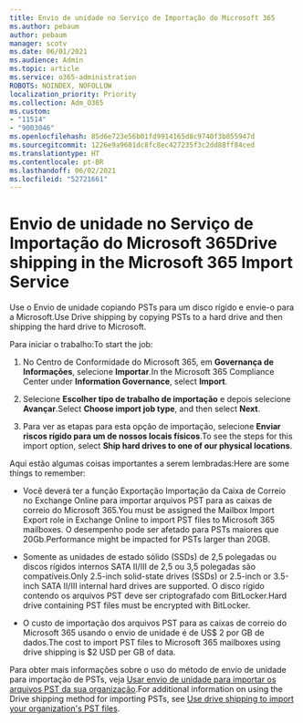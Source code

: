 ```yaml
---
title: Envio de unidade no Serviço de Importação do Microsoft 365
ms.author: pebaum
author: pebaum
manager: scotv
ms.date: 06/01/2021
ms.audience: Admin
ms.topic: article
ms.service: o365-administration
ROBOTS: NOINDEX, NOFOLLOW
localization_priority: Priority
ms.collection: Adm_O365
ms.custom:
- "11514"
- "9003046"
ms.openlocfilehash: 85d6e723e56b01fd9914165d8c9740f3b055947d
ms.sourcegitcommit: 1226e9a9601dc8fc8ec427235f3c2dd88ff84ced
ms.translationtype: HT
ms.contentlocale: pt-BR
ms.lasthandoff: 06/02/2021
ms.locfileid: "52721661"
---
```

# <a name="drive-shipping-in-the-microsoft-365-import-service"></a><span data-ttu-id="66143-102">Envio de unidade no Serviço de Importação do Microsoft 365</span><span class="sxs-lookup"><span data-stu-id="66143-102">Drive shipping in the Microsoft 365 Import Service</span></span>

<span data-ttu-id="66143-103">Use o Envio de unidade copiando PSTs para um disco rígido e envie-o para a Microsoft.</span><span class="sxs-lookup"><span data-stu-id="66143-103">Use Drive shipping by copying PSTs to a hard drive and then shipping the hard drive to Microsoft.</span></span>

<span data-ttu-id="66143-104">Para iniciar o trabalho:</span><span class="sxs-lookup"><span data-stu-id="66143-104">To start the job:</span></span>

1. <span data-ttu-id="66143-105">No Centro de Conformidade do Microsoft 365, em **Governança de Informações**, selecione **Importar**.</span><span class="sxs-lookup"><span data-stu-id="66143-105">In the Microsoft 365 Compliance Center under **Information Governance**, select **Import**.</span></span>

1. <span data-ttu-id="66143-106">Selecione **Escolher tipo de trabalho de importação** e depois selecione **Avançar**.</span><span class="sxs-lookup"><span data-stu-id="66143-106">Select **Choose import job type**, and then select **Next**.</span></span>

1. <span data-ttu-id="66143-107">Para ver as etapas para esta opção de importação, selecione **Enviar riscos rígido para um de nossos locais físicos**.</span><span class="sxs-lookup"><span data-stu-id="66143-107">To see the steps for this import option, select **Ship hard drives to one of our physical locations**.</span></span>

<span data-ttu-id="66143-108">Aqui estão algumas coisas importantes a serem lembradas:</span><span class="sxs-lookup"><span data-stu-id="66143-108">Here are some things to remember:</span></span>

- <span data-ttu-id="66143-109">Você deverá ter a função Exportação Importação da Caixa de Correio no Exchange Online para importar arquivos PST para as caixas de correio do Microsoft 365.</span><span class="sxs-lookup"><span data-stu-id="66143-109">You must be assigned the Mailbox Import Export role in Exchange Online to import PST files to Microsoft 365 mailboxes.</span></span>
<span data-ttu-id="66143-110">O desempenho pode ser afetado para PSTs maiores que 20Gb.</span><span class="sxs-lookup"><span data-stu-id="66143-110">Performance might be impacted for PSTs larger than 20GB.</span></span>

- <span data-ttu-id="66143-111">Somente as unidades de estado sólido (SSDs) de 2,5 polegadas ou discos rígidos internos SATA II/III de 2,5 ou 3,5 polegadas são compatíveis.</span><span class="sxs-lookup"><span data-stu-id="66143-111">Only 2.5-inch solid-state drives (SSDs) or 2.5-inch or 3.5-inch SATA II/III internal hard drives are supported.</span></span>
<span data-ttu-id="66143-112">O disco rígido contendo os arquivos PST deve ser criptografado com BitLocker.</span><span class="sxs-lookup"><span data-stu-id="66143-112">Hard drive containing PST files must be encrypted with BitLocker.</span></span>

- <span data-ttu-id="66143-113">O custo de importação dos arquivos PST para as caixas de correio do Microsoft 365 usando o envio de unidade é de US$ 2 por GB de dados.</span><span class="sxs-lookup"><span data-stu-id="66143-113">The cost to import PST files to Microsoft 365 mailboxes using drive shipping is $2 USD per GB of data.</span></span>

<span data-ttu-id="66143-114">Para obter mais informações sobre o uso do método de envio de unidade para importação de PSTs, veja [Usar envio de unidade para importar os arquivos PST da sua organização](/microsoft-365/compliance/use-drive-shipping-to-import-pst-files-to-office-365).</span><span class="sxs-lookup"><span data-stu-id="66143-114">For additional information on using the Drive shipping method for importing PSTs, see [Use drive shipping to import your organization's PST files](/microsoft-365/compliance/use-drive-shipping-to-import-pst-files-to-office-365).</span></span>